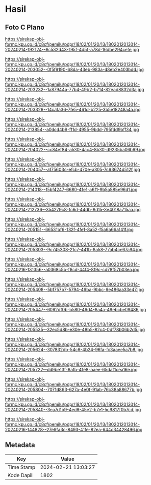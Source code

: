# Hasil

## Foto C Plano

https://sirekap-obj-formc.kpu.go.id/c8cf/pemilu/pdpr/18/02/01/20/13/1802012013014-20240214-192124--8c532d43-195f-4d5f-a78d-16dbe294cefe.jpg

https://sirekap-obj-formc.kpu.go.id/c8cf/pemilu/pdpr/18/02/01/20/13/1802012013014-20240214-203052--0f5f9190-68da-43eb-983a-d8eb2e403bdd.jpg

https://sirekap-obj-formc.kpu.go.id/c8cf/pemilu/pdpr/18/02/01/20/13/1802012013014-20240214-203232--1a87944a-77b4-49b2-b714-82ead8832d3a.jpg

https://sirekap-obj-formc.kpu.go.id/c8cf/pemilu/pdpr/18/02/01/20/13/1802012013014-20240214-203328--14ca1a36-7fe5-461d-b225-3b5e18248a4a.jpg

https://sirekap-obj-formc.kpu.go.id/c8cf/pemilu/pdpr/18/02/01/20/13/1802012013014-20240214-213854--a0dcd4b9-ff1d-4955-9bdd-795fdd9bff34.jpg

https://sirekap-obj-formc.kpu.go.id/c8cf/pemilu/pdpr/18/02/01/20/13/1802012013014-20240214-204022--cc84ef84-a530-4ac4-8b30-d9235ba06b69.jpg

https://sirekap-obj-formc.kpu.go.id/c8cf/pemilu/pdpr/18/02/01/20/13/1802012013014-20240214-204057--a175603c-efcb-470e-a305-7c93674d512f.jpg

https://sirekap-obj-formc.kpu.go.id/c8cf/pemilu/pdpr/18/02/01/20/13/1802012013014-20240214-214018--f5bf4247-6680-41e1-a6f1-9b5a585e96d1.jpg

https://sirekap-obj-formc.kpu.go.id/c8cf/pemilu/pdpr/18/02/01/20/13/1802012013014-20240214-212736--354279c8-fc6d-44db-8d15-3e4018a715aa.jpg

https://sirekap-obj-formc.kpu.go.id/c8cf/pemilu/pdpr/18/02/01/20/13/1802012013014-20240214-205151--66531bf6-132f-4fe1-8a52-f5a6a66a141f.jpg

https://sirekap-obj-formc.kpu.go.id/c8cf/pemilu/pdpr/18/02/01/20/13/1802012013014-20240214-205303--9c745308-21c7-441b-8a58-77ab4ce67a94.jpg

https://sirekap-obj-formc.kpu.go.id/c8cf/pemilu/pdpr/18/02/01/20/13/1802012013014-20240216-131356--a0368c5b-f8cd-44f4-8f9c-cd78f57b03ea.jpg

https://sirekap-obj-formc.kpu.go.id/c8cf/pemilu/pdpr/18/02/01/20/13/1802012013014-20240214-205408--5b1757b7-5794-46ba-9bbc-6e486aa33e47.jpg

https://sirekap-obj-formc.kpu.go.id/c8cf/pemilu/pdpr/18/02/01/20/13/1802012013014-20240214-205447--6062df0b-b580-46d4-8a4a-49ebcbe09486.jpg

https://sirekap-obj-formc.kpu.go.id/c8cf/pemilu/pdpr/18/02/01/20/13/1802012013014-20240214-205535--32ec5d8b-e30e-48b5-82c4-0df78b06b2d5.jpg

https://sirekap-obj-formc.kpu.go.id/c8cf/pemilu/pdpr/18/02/01/20/13/1802012013014-20240214-205624--307832db-54c6-4b24-96fa-fc3aaee5a7b8.jpg

https://sirekap-obj-formc.kpu.go.id/c8cf/pemilu/pdpr/18/02/01/20/13/1802012013014-20240214-205722--dd9be13f-8afb-41e8-aaee-65daf1cea16e.jpg

https://sirekap-obj-formc.kpu.go.id/c8cf/pemilu/pdpr/18/02/01/20/13/1802012013014-20240214-205804--7071d863-627a-4e0f-91ab-76c38a88677b.jpg

https://sirekap-obj-formc.kpu.go.id/c8cf/pemilu/pdpr/18/02/01/20/13/1802012013014-20240214-205840--3ea7d1b9-4ed6-45e2-b7e1-5c9817f0b7cd.jpg

https://sirekap-obj-formc.kpu.go.id/c8cf/pemilu/pdpr/18/02/01/20/13/1802012013014-20240216-144828--27e9fa3c-8493-41fe-82ea-644c34428496.jpg


## Metadata

| Key        | Value               |
| ---------- | ------------------- |
| Time Stamp | 2024-02-21 13:03:27 |
| Kode Dapil | 1802                |



